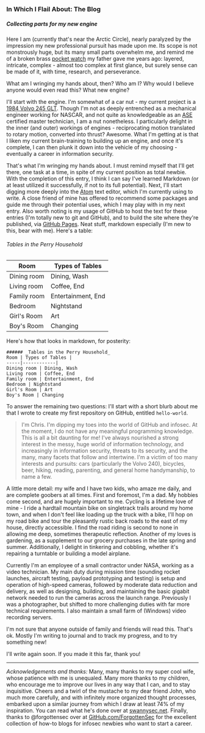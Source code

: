 ### In Which I Flail About: The Blog
##### _Collecting parts for my new engine_

Here I am (currently that's near the Arctic Circle), nearly paralyzed by the impression my new professional pursuit has made upon me. Its scope is not monstrously huge, but its many small parts overwhelm me, and remind me of a broken brass [pocket watch](https://www.flickr.com/photos/perrylens/3835038045/) my father gave me years ago: layered, intricate, complex - almost too complex at first glance, but surely sense can be made of it, with time, research, and perseverance.

What am I wringing my hands about, then? Who am I? Why would I believe anyone would even read this? What new engine?

I'll start with the engine. I'm somewhat of a car nut - my current project is a [1984 Volvo 245 GLT](http://forums.turbobricks.com/showthread.php?t=312359).  Though I'm not as deeply entrenched as a mechanical engineer working for NASCAR, and not quite as knowledgeable as an [ASE](https://www.ase.com/Home.aspx) certified master technician, I am a nut nonetheless. I particularly delight in the inner (and outer) workings of engines - reciprocating motion translated to rotary motion, converted into thrust? Awesome.  What I'm getting at is that I liken my current brain-training to building up an engine, and once it's complete, I can then plunk it down into the vehicle of my choosing - eventually a career in information security.

That's what I'm wringing my hands about. I must remind myself that I'll get there, one task at a time, in spite of my current position as total newbie. With the completion of this entry, I think I can say I've learned Markdown (or at least utilized it successfully, if not to its full potential).  Next, I'll start digging more deeply into the [Atom](https://atom.io/) text editor, which I'm currently using to write. A close friend of mine has offered to recommend some packages and guide me through their potential uses, which I may play with in my next entry. Also worth noting is my usage of GitHub to host the text for these entries (I'm totally new to git and GitHub), and to build the site where they're published, via [GitHub Pages](https://pages.github.com). Neat stuff, markdown especially (I'm new to this, bear with me). Here's a table:

###### Tables in the Perry Household
Room | Types of Tables |
-----|------------|
Dining room | Dining, Wash
Living room | Coffee, End
Family room | Entertainment, End
Bedroom | Nightstand
Girl's Room | Art
Boy's Room | Changing

Here's how that looks in markdown, for posterity:

```
###### _Tables in the Perry Household_
Room | Types of Tables |
-----|------------|
Dining room | Dining, Wash
Living room | Coffee, End
Family room | Entertainment, End
Bedroom | Nightstand
Girl's Room | Art
Boy's Room | Changing
```


To answer the remaining two questions: I'll start with a short blurb about me that I wrote to create my first repository on GitHub, entitled `hello-world`.
>I'm Chris. I'm dipping my toes into the world of GitHub and infosec. At the moment, I do not have any meaningful programming knowledge. This is all a bit daunting for me! I've always nourished a strong interest in the messy, huge world of information technology, and increasingly in information security, threats to its security, and the many, many facets that follow and intertwine.
I'm a victim of too many interests and pursuits: cars (particularly the Volvo 240), bicycles, beer, hiking, reading, parenting, and general home handymanship, to name a few.

A little more detail: my wife and I have two kids, who amaze me daily, and are complete goobers at all times. First and foremost, I'm a dad. My hobbies come second, and are hugely important to me. Cycling is a lifetime love of mine - I ride a hardtail mountain bike on singletrack trails around my home town, and when I don't feel like loading up the truck with a bike, I'll hop on my road bike and tour the pleasantly rustic back roads to the east of my house, directly accessible. I find the road riding is second to none in allowing me deep, sometimes therapeutic reflection. Another of my loves is gardening, as a supplement to our grocery purchases in the late spring and summer. Additionally, I delight in tinkering and cobbling, whether it's repairing a turntable or building a model airplane.

Currently I'm an employee of a small contractor under NASA, working as a video technician. My main duty during mission time (sounding rocket launches, aircraft testing, payload prototyping and testing) is setup and operation of high-speed cameras, followed by moderate data reduction and delivery, as well as designing, building, and maintaining the basic gigabit network needed to run the cameras across the launch range. Previously I was a photographer, but shifted to more challenging duties with far more technical requirements. I also maintain a small farm of (Windows) video recording servers.

I'm not sure that anyone outside of family and friends will read this. That's ok. Mostly I'm writing to journal and to track my progress, and to try something new!

I'll write again soon. If you made it this far, thank you!

---------------------------------------------------------

_Acknowledgements and thanks:_
Many, many thanks to my super cool wife, whose patience with me is unequaled. Many more thanks to my children, who encourage me to improve our lives in any way that I can, and to stay inquisitive. Cheers and a twirl of the mustache to my dear friend John, who much more carefully, and with infinitely more organized thought processes, embarked upon a similar journey from which I draw at least 74% of my inspiration. You can read what he's done over at [swannysec.net](https://swannysec.net). Finally, thanks to @forgottensec over at [GitHub.com/ForgottenSec](https://github.com/ForgottenSec/Transitioning_Into_InfoSec/blob/master/index.md) for the excellent collection of how-to blogs for infosec newbies who want to start a career.
